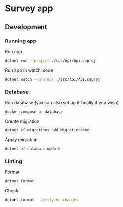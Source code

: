 # Survey app

## Development

### Running app
Run app
```bash
dotnet run --project ./src/Api/Api.csproj
```

Run app in watch mode
```bash
dotnet watch --project ./src/Api/Api.csproj
```

### Database

Run database (you can also set up it locally if you wish)
```bash
docker-compose up database
```

Create migration
```bash
dotnet ef migrations add MigrationName
```

Apply migration
```bash
dotnet ef database update
```

### Linting
Format

```bash
dotnet format
```

Check
```bash
dotnet format --verify-no-changes
```
